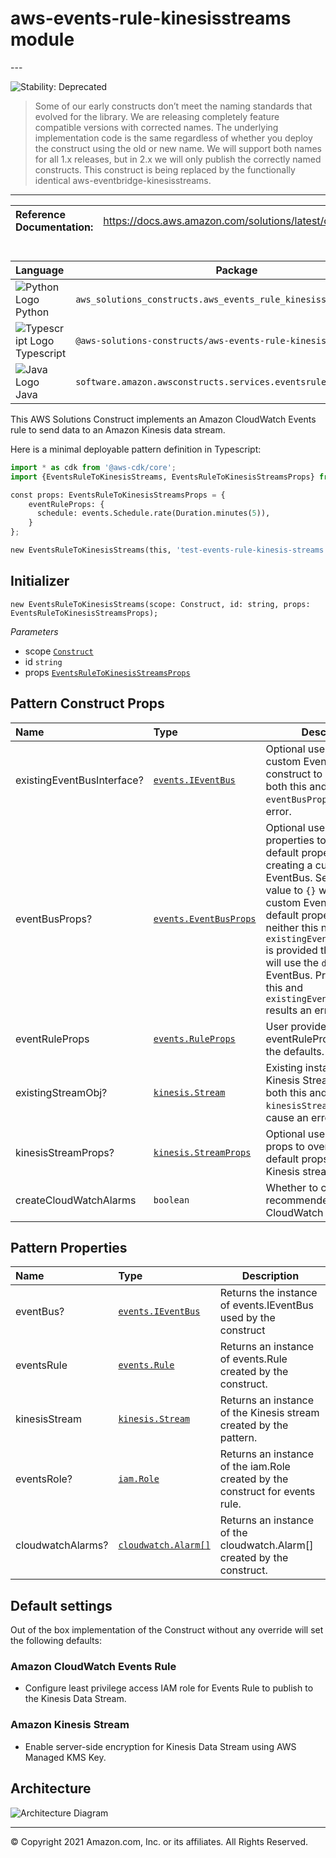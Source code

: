 # aws-events-rule-kinesisstreams module

<!--BEGIN STABILITY BANNER-->---


![Stability: Deprecated](https://img.shields.io/badge/STABILITY-DEPRECATED-red?style=for-the-badge)

> Some of our early constructs don’t meet the naming standards that evolved for the library. We are releasing completely feature compatible versions with corrected names. The underlying implementation code is the same regardless of whether you deploy the construct using the old or new name. We will support both names for all 1.x releases, but in 2.x we will only publish the correctly named constructs. This construct is being replaced by the functionally identical aws-eventbridge-kinesisstreams.

---
<!--END STABILITY BANNER-->

| **Reference Documentation**:| <span style="font-weight: normal">https://docs.aws.amazon.com/solutions/latest/constructs/</span>|
|:-------------|:-------------|

<div style="height:8px"></div>

| **Language**     | **Package**        |
|:-------------|-----------------|
|![Python Logo](https://docs.aws.amazon.com/cdk/api/latest/img/python32.png) Python|`aws_solutions_constructs.aws_events_rule_kinesisstreams`|
|![Typescript Logo](https://docs.aws.amazon.com/cdk/api/latest/img/typescript32.png) Typescript|`@aws-solutions-constructs/aws-events-rule-kinesisstreams`|
|![Java Logo](https://docs.aws.amazon.com/cdk/api/latest/img/java32.png) Java|`software.amazon.awsconstructs.services.eventsrulekinesisstreams`|

This AWS Solutions Construct implements an Amazon CloudWatch Events rule to send data to an Amazon Kinesis data stream.

Here is a minimal deployable pattern definition in Typescript:

```python
import * as cdk from '@aws-cdk/core';
import {EventsRuleToKinesisStreams, EventsRuleToKinesisStreamsProps} from "@aws-solutions-constructs/aws-events-rule-kinesisstreams";

const props: EventsRuleToKinesisStreamsProps = {
    eventRuleProps: {
      schedule: events.Schedule.rate(Duration.minutes(5)),
    }
};

new EventsRuleToKinesisStreams(this, 'test-events-rule-kinesis-streams', props);
```

## Initializer

```text
new EventsRuleToKinesisStreams(scope: Construct, id: string, props: EventsRuleToKinesisStreamsProps);
```

*Parameters*

* scope [`Construct`](https://docs.aws.amazon.com/cdk/api/latest/docs/@aws-cdk_core.Construct.html)
* id `string`
* props [`EventsRuleToKinesisStreamsProps`](#pattern-construct-props)

## Pattern Construct Props

| **Name**     | **Type**        | **Description** |
|:-------------|:----------------|-----------------|
|existingEventBusInterface?|[`events.IEventBus`](https://docs.aws.amazon.com/cdk/api/latest/docs/@aws-cdk_aws-events.IEventBus.html)| Optional user-provided custom EventBus for construct to use. Providing both this and `eventBusProps` results an error.|
|eventBusProps?|[`events.EventBusProps`](https://docs.aws.amazon.com/cdk/api/latest/docs/@aws-cdk_aws-events.EventBusProps.html)|Optional user-provided properties to override the default properties when creating a custom EventBus. Setting this value to `{}` will create a custom EventBus using all default properties. If neither this nor `existingEventBusInterface` is provided the construct will use the `default` EventBus. Providing both this and `existingEventBusInterface` results an error.|
|eventRuleProps|[`events.RuleProps`](https://docs.aws.amazon.com/cdk/api/latest/docs/@aws-cdk_aws-events.RuleProps.html)|User provided eventRuleProps to override the defaults. |
|existingStreamObj?|[`kinesis.Stream`](https://docs.aws.amazon.com/cdk/api/latest/docs/@aws-cdk_aws-kinesis.Stream.html)|Existing instance of Kinesis Stream, providing both this and `kinesisStreamProps` will cause an error.|
|kinesisStreamProps?|[`kinesis.StreamProps`](https://docs.aws.amazon.com/cdk/api/latest/docs/@aws-cdk_aws-kinesis.StreamProps.html)|Optional user-provided props to override the default props for the Kinesis stream. |
|createCloudWatchAlarms|`boolean`|Whether to create recommended CloudWatch alarms. |

## Pattern Properties

| **Name**     | **Type**        | **Description** |
|:-------------|:----------------|-----------------|
|eventBus?|[`events.IEventBus`](https://docs.aws.amazon.com/cdk/api/latest/docs/@aws-cdk_aws-events.IEventBus.html)|Returns the instance of events.IEventBus used by the construct|
|eventsRule|[`events.Rule`](https://docs.aws.amazon.com/cdk/api/latest/docs/@aws-cdk_aws-events.Rule.html)|Returns an instance of events.Rule created by the construct.|
|kinesisStream|[`kinesis.Stream`](https://docs.aws.amazon.com/cdk/api/latest/docs/@aws-cdk_aws-kinesis.Stream.html)|Returns an instance of the Kinesis stream created by the pattern.|
|eventsRole?|[`iam.Role`](https://docs.aws.amazon.com/cdk/api/latest/docs/@aws-cdk_aws-iam.Role.html)|Returns an instance of the iam.Role created by the construct for events rule.|
|cloudwatchAlarms?|[`cloudwatch.Alarm[]`](https://docs.aws.amazon.com/cdk/api/latest/docs/@aws-cdk_aws-cloudwatch.Alarm.html)|Returns an instance of the cloudwatch.Alarm[] created by the construct.|

## Default settings

Out of the box implementation of the Construct without any override will set the following defaults:

### Amazon CloudWatch Events Rule

* Configure least privilege access IAM role for Events Rule to publish to the Kinesis Data Stream.

### Amazon Kinesis Stream

* Enable server-side encryption for Kinesis Data Stream using AWS Managed KMS Key.

## Architecture

![Architecture Diagram](architecture.png)

---


© Copyright 2021 Amazon.com, Inc. or its affiliates. All Rights Reserved.
